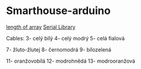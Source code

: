 # Smarthouse-arduino


[length of array](https://forum.arduino.cc/t/sizeof-char-array/475520/5)
[Serial Library](https://www.arduino.cc/reference/en/language/functions/communication/serial/)

Cables:
3- celý bílý
4- celý modrý
5- celá fialová

7- žluto-žlutej
8- černomodrá
9- bílozelená

11- oranžovobílá
12- modrohnědá
13- modrooranžová